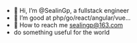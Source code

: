 - 👋 Hi, I’m @SealinGp, a fullstack engineer
- 👀 I’m good at php/go/react/angular/vue...
- 📮 How to reach me sealingp@163.com
- do something useful for the world

<!---
SealinGp/SealinGp is a ✨ special ✨ repository because its `README.md` (this file) appears on your GitHub profile.
You can click the Preview link to take a look at your changes.
--->
